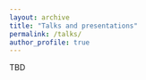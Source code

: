 ```yaml
---
layout: archive
title: "Talks and presentations"
permalink: /talks/
author_profile: true
---
```


TBD
